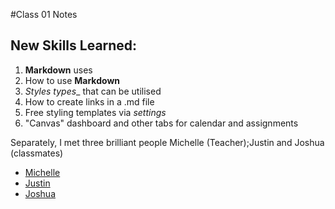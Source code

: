 #Class 01 Notes

## New Skills Learned:

1. **Markdown** uses 
1. How to use **Markdown**
1. _Styles types__ that can be utilised 
1. How to create links in a .md file
1. Free styling templates via _settings_
1. "Canvas" dashboard and other tabs for calendar and assignments

Separately, I met three brilliant people Michelle (Teacher);Justin and Joshua (classmates)


* [Michelle](https://github.com/mnfmnfm)
* [Justin](https://github.com/justincepeda16)
* [Joshua](https://github.com/joholbert)




